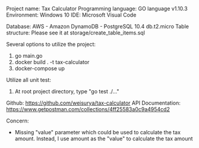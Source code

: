 Project name: Tax Calculator
Programming language: GO language v1.10.3
Environment: Windows 10
IDE: Microsoft Visual Code

Database: AWS - Amazon DynamoDB - PostgreSQL 10.4 db.t2.micro
Table structure: Please see it at storage/create_table_items.sql

Several options to utilize the project:
1. go main.go
2. docker build . -t tax-calculator
3. docker-compose up

Utilize all unit test:
1. At root project directory, type "go test ./..."


Github: https://github.com/weisurya/tax-calculator
API Documentation: https://www.getpostman.com/collections/4ff25583a0c9a4954cd2

Concern:
- Missing "value" parameter which could be used to calculate the tax amount. Instead, I use amount as the "value" to calculate the tax amount